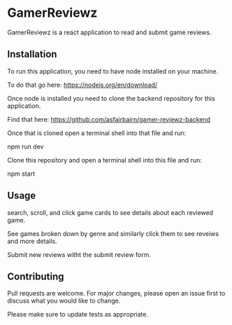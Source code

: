 # GamerReviewz

GamerReviewz is a react application to read and submit game reviews.

## Installation

To run this application, you need to have node installed on your machine. 

To do that go here: https://nodejs.org/en/download/

Once node is installed you need to clone the backend repository for this application.

Find that here: https://github.com/asfairbairn/gamer-reviewz-backend

Once that is cloned open a terminal shell into that file and run: 

npm run dev

Clone this repository and open a terminal shell into this file and run:

npm start

## Usage

search, scroll, and click game cards to see details about each reviewed game.

See games broken down by genre and similarly click them to see reveiws and more details.

Submit new reviews witht the submit review form.

## Contributing

Pull requests are welcome. For major changes, please open an issue first
to discuss what you would like to change.

Please make sure to update tests as appropriate.

